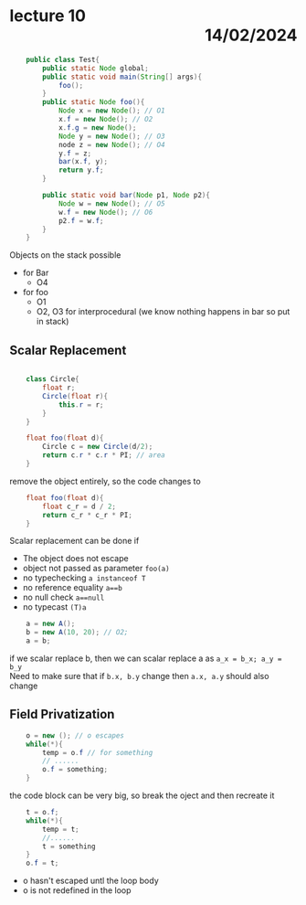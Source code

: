 # lecture 10 <div style="text-align:right"> 14/02/2024 </div>

```java
    public class Test{
        public static Node global;
        public static void main(String[] args){
            foo();
        }
        public static Node foo(){
            Node x = new Node(); // O1
            x.f = new Node(); // O2
            x.f.g = new Node();
            Node y = new Node(); // O3
            node z = new Node(); // O4
            y.f = z;
            bar(x.f, y);
            return y.f;
        }

        public static void bar(Node p1, Node p2){
            Node w = new Node(); // O5
            w.f = new Node(); // O6
            p2.f = w.f;
        }
    }
```

Objects on the stack possible
- for Bar
    * O4
- for foo
    * O1
    * O2, O3 for interprocedural (we know nothing happens in bar so put in stack)


## Scalar Replacement
```java

    class Circle{
        float r;
        Circle(float r){
            this.r = r;
        }
    }

    float foo(float d){
        Circle c = new Circle(d/2);
        return c.r * c.r * PI; // area
    }
```

remove the object entirely, so the code changes to 

```java
    float foo(float d){
        float c_r = d / 2;
        return c_r * c_r * PI;
    }
```

Scalar replacement can be done if 
- The object does not escape
- object not passed as parameter `foo(a)`
- no typechecking `a instanceof T`
- no reference equality `a==b`
- no null check `a==null`
- no typecast `(T)a`

```java
    a = new A();
    b = new A(10, 20); // O2; 
    a = b;
```

if we scalar replace b, then we can scalar replace a as `a_x = b_x; a_y = b_y`  
Need to make sure that if `b.x, b.y` change then `a.x, a.y` should also change


## Field Privatization

```java
    o = new (); // o escapes
    while(*){
        temp = o.f // for something
        // ......
        o.f = something;
    }
```

the code block can be very big, so break the oject and then recreate it

```java
    t = o.f;
    while(*){
        temp = t;
        //......
        t = something
    }
    o.f = t;
```

- o hasn't escaped untl the loop body
- o is not redefined in the loop
